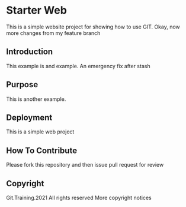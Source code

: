 # Starter Web

This is a simple website project for showing how to use GIT. Okay, now more changes from my feature branch

## Introduction

This example is and example. An emergency fix after stash

## Purpose

This is another example.

## Deployment

This is a simple web project

## How To Contribute

Please fork this repository and then issue pull request for review

## Copyright

Git.Training.2021 All rights reserved
More copyright notices

